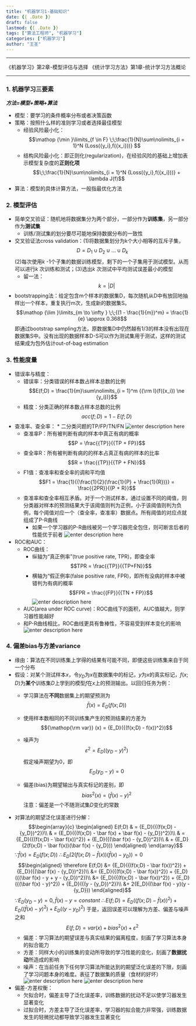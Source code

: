 ```yaml
---
title: "机器学习1-基础知识"
date: {{ .Date }}
draft: false
lastmod: {{ .Date }}
tags: ["算法工程师", "机器学习"]
categories: ["机器学习"]
author: "王圣"
---
```


***
《机器学习》第2章-模型评估与选择
《统计学习方法》第1章-统计学习方法概论
***
### 1. 机器学习三要素
___方法=模型+策略+算法___
* 模型：要学习的条件概率分布或者决策函数
* 策略：按照什么样的准则学习或者选择最佳模型
	* 经验风险最小化：$$\mathop {\min }\limits_{f \in F} \;\;\frac{1}{N}\sum\nolimits_{i = 1}^N {Loss({y_i},f({x_i}))} $$
	* 结构风险最小化：即正则化(regularization)，在经验风险的基础上增加表示模型复杂度的**正则化项** $$\;\;\frac{1}{N}\sum\nolimits_{i = 1}^N {Loss({y_i},f({x_i}))}  + \lambda J(f)$$
* 算法：模型的具体计算方法，一般指最优化方法

### 2. 模型评估
* 简单交叉验证：随机地将数据集分为两个部分，一部分作为**训练集**，另一部分作为**测试集**
	* 训练/测试集的划分要尽可能地保持数据分布的一致性
* 交叉验证法cross validation：(1)将数据集划分为k个大小相等的互斥子集，$$D = {D_1} \cup {D_2} \cup ... \cup {D_k}$$
	(2)每次使用*k* -1个子集的数据训练模型，剩下的一个子集用于测试模型。从而可以进行*k* 次训练和测试；(3)选出*k* 次测试中平均测试误差最小的模型
	* 留一法：$$k = |D|$$
* bootstrapping法：给定包含m个样本的数据集D，每次随机从D中有放回地抽样出一个样本，重复执行m次，生成新的数据集S。
	$$\mathop {\lim }\limits_{m \to \infty } \;\;{(1 - \frac{1}{m})^m} = \frac{1}{e} \approx 0.368$$
	即通过bootstrap sampling方法，原数据集D中仍然越有1/3的样本没有出现在数据集S中。没有出现的数据样本D-S可以作为测试集用于测试，这样的测试结果成为包外估计out-of-bag estimation
### 3. 性能度量
* 错误率与精度：
	* 错误率：分类错误的样本数占样本总数的比例
		$$E(f;D) = \frac{1}{m}\sum\nolimits_{i = 1}^m {{\rm I}(f({x_i}) \ne {y_i})}$$
	* 精度：分类正确的样本数占样本总数的比例
		$$acc(f;D) = 1 - E(f;D)$$
* 查准率、查全率：
		* 二分类问题的TP/FP/TN/FN
		![enter description here](./images/1539780817715.png)
	* 查准率P：所有被判断有病的样本中真正有病的概率$$P = \frac{{TP}}{{TP + FP}}$$
	* 查全率R：所有被判断有病的的样本占真正有病的样本的比率$$R = \frac{{TP}}{{TP + FN}}$$
	* F1值：查准率和查全率的调和平均值
	$$F1 = \frac{1}{{\frac{1}{2}(\frac{1}{P} + \frac{1}{R})}} = \frac{{2PR}}{{P + R}}$$
	* 查准率和查全率相互矛盾。对于一个测试样本，通过设置不同的阈值，则分类器对样本的预测结果大于该阈值则判为正例，小于该阈值则判为负例，每个阈值对应一个（查全率，查准率）数据点。所有阈值的对应点就组成了P-R曲线
		* 如果一个学习器的P-R曲线被另一个学习器完全包住，则可断言后者的性能优于前者
		![enter description here](./images/1539781433503.png)
* ROC和AUC：
	* ROC曲线：
		* 纵轴为“真正例率”(true positive rate, TPR)，即查全率
		$$TPR = \frac{{TP}}{{TP+FN}}$$
		* 横轴为“假正例率(false positive rate, FPR)，即所有没病的样本中被错判为有病的概率
		$$FPR = \frac{{FP}}{{TN + FP}}$$
		![enter description here](./images/1539782391851.png)
	* AUC(area under ROC curve)：ROC曲线下的面积，AUC值越大，则学习器性能越好
	* 和P-R曲线相比，ROC曲线更具有鲁棒性，不容易受到样本变化的影响
		![enter description here](./images/1539782536649.png)
### 4. 偏差bias与方差variance
* 缘由：算法在不同训练集上学得的结果有可能不同，即便这些训练集来自于同一个分布
* 假设：对某个测试样本$x$，令$y_{D}$为$x$在数据集中的标记，$y$为$x$的真实标记，$f(x;D)$为**某个**训练集$D$上学到的模型$f$在$x$上的预测输出。以回归任务为例：
	* 学习算法在**不同**数据集上的期望预测为
	$$\bar f(x) = {E_D}(f(x;D))$$

	* 使用样本数相同的不同训练集产生的预测结果的方差为
	$${\mathop{\rm var}} (x) = {E_D}({(f(x;D) - f(x))^2})$$

	* 噪声为
	$${\varepsilon ^2} = {E_D}({({y_D} - y)^2})$$
	假定噪声期望为0，即
	$${E_D}({y_D}-y)=0$$
	* 偏差(bias)为期望输出与真实标记的差别，即
	$${bias^2}(x) = {(\bar f(x) - y)^2}$$
	注意：偏差是一个不随测试集*D*变化的常数
* 对算法的期望泛化误差进行分解：
		$$\begin{array}{c}
		\begin{aligned}
		E(f;D) & = {E_D}({(f(x;D) - {y_D})^2})\\
		 & = {E_D}({(f(x;D) - \bar f(x) + \bar f(x) - {y_D})^2})\\
		 & = {E_D}({(f(x;D) - \bar f(x))^2}) + {E_D}({(\bar f(x) - {y_D})^2})\\
		 & + {E_D}(2(f(x;D) - \bar f(x))(\bar f(x) - {y_D}))
		\end{aligned}
		\end{array}$$
$\because  \bar f(x) = {E_D}(f(x;D))$
$\therefore  {E_D}(2(f(x;D) - \bar f(x))(\bar f(x) - {y_D}))=0$
$$\begin{aligned}
\therefore E(f;D) &= {E_D}({(f(x;D) - \bar f(x))^2}) + {E_D}({(\bar f(x) - {y_D})^2})\\
 &= {E_D}({(f(x;D) - \bar f(x))^2}) + {E_D}({(\bar f(x) - y + y - {y_D})^2})\\
 &= {E_D}({(f(x;D) - \bar f(x))^2}) +  {E_D}({(\bar f(x) - y)^2}) +  {E_D}({(y - {y_D})^2})\\
 &+ 2{E_D}((\bar f(x) - y)(y - {y_D}))
\end{aligned}$$
$\because  {E_D}({y_D}-y)=0, \bar f(x) - y = constant$
$\therefore E(f;D) = {E_D}({(f(x;D) - \bar f(x))^2}) +  {E_D}({(\bar f(x) - y)^2}) + {E_D}({(y - {y_D})^2})$
于是，返回误差可以理解为方差、偏差与噪声之和
$$E(f;D) = var(x) + {bias^2}(x) + {\varepsilon ^2}$$
	* 偏差：学习算法的期望误差与真实结果的偏离程度，刻画了学习算法本身的拟合能力
	* 方差：同样大小的训练集的变动所导致的学习性能的变化，刻画了**数据扰动**所造成的影响
	* 噪声：在当前任务下任何学习算法所能达到的期望泛化误差的下限，刻画了学习问题本身的难度。表征了数据集的质量（食材的好坏）
	![enter description here](./images/1539830287916.png)
	![enter description here](./images/1539830312072.png)
* 偏差-方差权衡：
	* 欠拟合时，偏差主导了泛化误差率，训练数据的扰动不足以使学习器发生显著变化
	* 过拟合时，方差主导了泛化误差率，学习器的拟合能力非常强，训练数据发生的轻微扰动都导致学习器发生显著变化